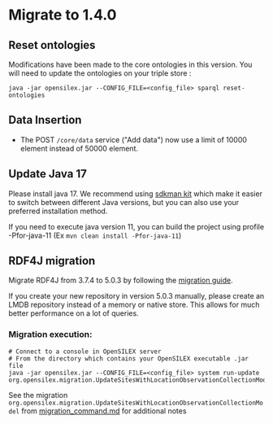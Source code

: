 # Migrate to 1.4.0

## Reset ontologies

Modifications have been made to the core ontologies in this version. You will need to update the ontologies on your triple store :

```
java -jar opensilex.jar --CONFIG_FILE=<config_file> sparql reset-ontologies
```

## Data Insertion

- The POST `/core/data` service ("Add data") now use a limit of 10000 element instead of 50000 element. 

## Update Java 17

Please install java 17. We recommend using [sdkman kit](https://sdkman.io/) which make it easier to switch between
different Java versions, but you can also use your preferred installation method.

If you need to execute java version 11, you can build the project using profile -Pfor-java-11 (Ex ``mvn clean install -Pfor-java-11``)

## RDF4J migration

Migrate RDF4J from 3.7.4 to 5.0.3 by following the [migration guide](../../../../../opensilex-doc/src/main/resources/how-to/database_upgrade.md).

If you create your new repository in version 5.0.3 manually, please create an LMDB repository instead of a memory or 
native store. This allows for much better performance on a lot of queries.

### Migration execution:

```shell
# Connect to a console in OpenSILEX server
# From the directory which contains your OpenSILEX executable .jar file
java -jar opensilex.jar --CONFIG_FILE=<config_file> system run-update org.opensilex.migration.UpdateSitesWithLocationObservationCollectionModel
```

See the migration `org.opensilex.migration.UpdateSitesWithLocationObservationCollectionModel`
from [migration_command.md](../how-to/migration_command.md) for additional notes